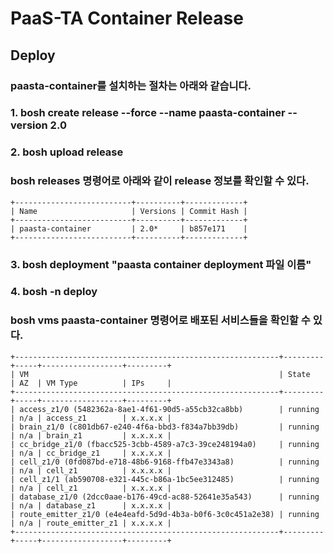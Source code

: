 # PaaS-TA Container Release

## Deploy

### paasta-container를 설치하는 절차는 아래와 같습니다.

### 1. bosh create release --force --name paasta-container --version 2.0
### 2. bosh upload release

### bosh releases 명령어로 아래와 같이 release 정보를 확인할 수 있다.

```
+--------------------------+----------+-------------+
| Name                     | Versions | Commit Hash |
+--------------------------+----------+-------------+
| paasta-container         | 2.0*     | b857e171    |
+--------------------------+----------+-------------+
```

### 3. bosh deployment "paasta container deployment 파일 이름"

### 4. bosh -n deploy

### bosh vms paasta-container 명령어로 배포된 서비스들을 확인할 수 있다.

```
+-----------------------------------------------------------+---------+-----+------------------+---------+
| VM                                                        | State   | AZ  | VM Type          | IPs     |
+-----------------------------------------------------------+---------+-----+------------------+---------+
| access_z1/0 (5482362a-8ae1-4f61-90d5-a55cb32ca8bb)        | running | n/a | access_z1        | x.x.x.x |
| brain_z1/0 (c801db67-e240-4f6a-bbd3-f834a7bb39db)         | running | n/a | brain_z1         | x.x.x.x |
| cc_bridge_z1/0 (fbacc525-3cbb-4589-a7c3-39ce248194a0)     | running | n/a | cc_bridge_z1     | x.x.x.x |
| cell_z1/0 (0fd087bd-e718-48b6-9168-ffb47e3343a8)          | running | n/a | cell_z1          | x.x.x.x |
| cell_z1/1 (ab590708-e321-445c-b86a-1bc5ee312485)          | running | n/a | cell_z1          | x.x.x.x |
| database_z1/0 (2dcc0aae-b176-49cd-ac88-52641e35a543)      | running | n/a | database_z1      | x.x.x.x |
| route_emitter_z1/0 (e4e4eafd-5d9d-4b3a-b0f6-3c0c451a2e38) | running | n/a | route_emitter_z1 | x.x.x.x |
+-----------------------------------------------------------+---------+-----+------------------+---------+
```
